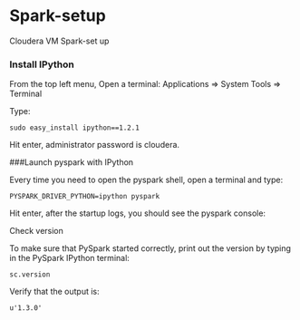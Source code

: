 # Spark-setup
Cloudera VM Spark-set up

### Install IPython

From the top left menu, Open a terminal: Applications => System Tools => Terminal

Type:
```
sudo easy_install ipython==1.2.1
```
Hit enter, administrator password is cloudera.

###Launch pyspark with IPython

Every time you need to open the pyspark shell, open a terminal and type:
```
PYSPARK_DRIVER_PYTHON=ipython pyspark
```
Hit enter, after the startup logs, you should see the pyspark console:

Check version

To make sure that PySpark started correctly, print out the version by typing in the PySpark IPython terminal:
```
sc.version
```

Verify that the output is:
```
u'1.3.0'
```



